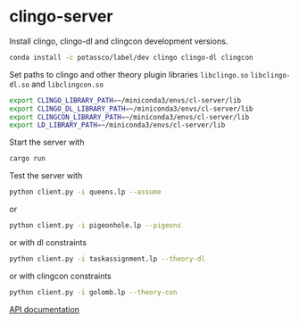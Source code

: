 # clingo-server

Install clingo, clingo-dl and clingcon development versions.

```sh
conda install -c potassco/label/dev clingo clingo-dl clingcon
```

Set paths to clingo and other theory plugin libraries `libclingo.so`  `libclingo-dl.so` and `libclingcon.so`

```sh
export CLINGO_LIBRARY_PATH=~/miniconda3/envs/cl-server/lib
export CLINGO_DL_LIBRARY_PATH=~/miniconda3/envs/cl-server/lib
export CLINGCON_LIBRARY_PATH=~/miniconda3/envs/cl-server/lib
export LD_LIBRARY_PATH=~/miniconda3/envs/cl-server/lib
```

Start the server with

```sh
cargo run
```

Test the server with

```sh
python client.py -i queens.lp --assume
```

or

```sh
python client.py -i pigeonhole.lp --pigeons
```

or with dl constraints

```sh
python client.py -i taskassignment.lp --theory-dl
```

or with clingcon constraints

```sh
python client.py -i golomb.lp --theory-con
```


[API documentation](API.md)

